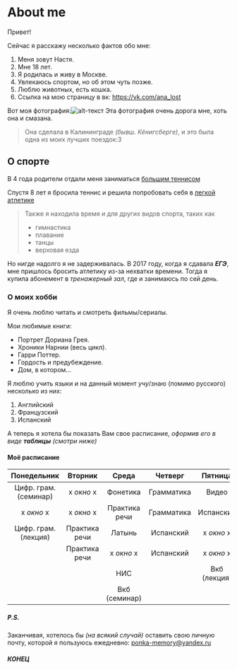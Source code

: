 # About me

Привет!

Сейчас я расскажу несколько фактов обо мне:
1. Меня зовут Настя.
2. Мне 18 лет.
3. Я родилась и живу в Москве.
4. Увлекаюсь спортом, но об этом чуть позже.
5. Люблю животных, есть кошка.
6. Ссылка на мою страницу в вк: https://vk.com/ana_lost

Вот моя фотография:![alt-текст](https://pp.userapi.com/c630120/v630120316/1e139/XXThpv9t02s.jpg "Необязательный титул")
Эта фотография очень дорога мне, хоть она и смазана.
> Она сделала в Калининграде *(бывш. Кёнигсберге)*, и это была одна из моих лучших поездок:3

## О спорте
В 4 года родители отдали меня заниматься [большим теннисом](https://ru.wikipedia.org/wiki/Теннис)

Спустя 8 лет я бросила теннис и решила попробовать себя в [легкой атлетике](https://ru.wikipedia.org/wiki/Лёгкая_атлетика)

>Также я находила время и для других видов спорта, таких как
> + гимнастика
> + плавание
> + танцы
> + верховая езда

Но нигде надолго я не задерживалась.
В 2017 году, когда я сдавала ***ЕГЭ***, мне пришлось бросить атлетику из-за нехватки времени.
Тогда я купила абонемент в *тренажерный зал*, где и занимаюсь по сей день.

### О моих хобби
Я очень люблю читать и смотреть фильмы/сериалы.

Мои любимые книги:
+ Портрет Дориана Грея.
+ Хроники Нарнии (весь цикл).
+ Гарри Поттер.
+ Гордость и предубеждение.
+ Дом, в котором...

Я люблю учить языки и на данный момент *учу*/знаю (помимо русского) несколько из них:
1. Английский
2. Французский
3. Испанский

А теперь я хотела бы показать Вам свое расписание, *оформив его в виде **таблицы** (смотри ниже)*

#### Моё расписание

| Понедельник          | Вторник       | Среда        | Четверг    |Пятница      |
| :------------------: |:-------------:| :-----------:| :---------:| :----------:|
| Цифр. грам. (семинар)| х *окно* х    | Фонетика     | Грамматика | Видео       |
| х *окно* х           | х *окно* х    | Практика речи| Грамматика | Испанский   |
| Цифр. грам. (лекция) | Практика речи | Латынь       | Испанский  | х *окно* х  |
|                      | Практика речи | х *окно* х   | Испанский  | х *окно* х  |
|                      |               | НИС          |            | Вкб (лекция)|
|                      |               | Вкб (семинар)|            |             |
 
##### P.S.
Заканчивая, хотелось бы _(на всякий случай)_ оставить свою личную почту, которой я пользуюсь ежедневно:
<ponka-memory@yandex.ru>

###### ***КОНЕЦ***
